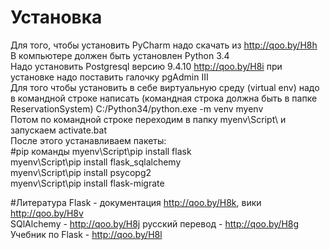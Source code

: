 # Установка
Для того, чтобы установить PyCharm надо скачать из http://qoo.by/H8h <br/>
В компьютере должен быть установлен Python 3.4 <br/>
Надо  установить Postgresql версию 9.4.10 http://qoo.by/H8i при установке надо поставить галочку pgAdmin III <br/>
Для того чтобы установить в себе виртуальную среду (virtual env) надо в командной строке написать (командная строка должна быть в папке ReservationSystem) С:/Python34/python.exe -m venv myenv <br/>
Потом по командной строке переходим в папку myenv\Script\ и запускаем activate.bat <br/>
После этого устанавливаем пакеты: <br/>
#pip команды
myenv\Script\pip install flask <br/> 
myenv\Script\pip install flask_sqlalchemy <br/> 
myenv\Script\pip install psycopg2 <br/>
myenv\Script\pip install flask-migrate <br/>

#Литература
Flask - документация http://qoo.by/H8k, вики http://qoo.by/H8v <br/>
SQlAlchemy - http://qoo.by/H8j русский перевод - http://qoo.by/H8g <br/>
Учебник по Flask - http://qoo.by/H8l<br/>
